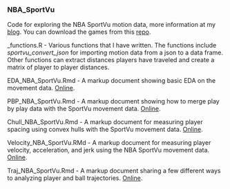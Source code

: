 ### NBA_SportVu
Code for exploring the NBA SportVu motion data, more information at my [blog](http://projects.rajivshah.com/blog/2016/04/02/sportvu_analysis/). You can download the games from this [repo](https://github.com/rajshah4/BasketballData).

_functions.R - Various functions that I have written.  The functions include *sportvu_convert_json* for importing motion data from a json to a data frame.  Other functions can extract distances players have traveled and create a matrix of player to player distances.
 
EDA_NBA_SportVu.Rmd - A markup document showing basic EDA on the movement data. [Online](http://projects.rajivshah.com/sportvu/EDA_NBA_SportVu.html).

PBP_NBA_SportVu.Rmd - A markup document showing how to merge play by play data with the SportVu movement data. [Online]( http://projects.rajivshah.com/sportvu/PBP_NBA_SportVu.html).

Chull_NBA_SportVu.Rmd - A markup document for measuring player spacing using convex hulls with the SportVu movement data. [Online](http://projects.rajivshah.com/sportvu/Chull_NBA_SportVu.html).

Velocity_NBA_SportVu.RMd - A markup document for measuring player velocity, acceleration, and jerk using the NBA SportVu movement data. [Online](http://projects.rajivshah.com/sportvu/Velocity_NBA_SportVu.html).

Traj_NBA_SportVu.Rmd - A markup document sharing a few different ways to analyzing player and ball trajectories. [Online]( http://projects.rajivshah.com/sportvu/Traj_NBA_SportVu.html).
